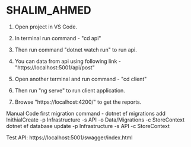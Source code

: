 # SHALIM_AHMED


1. Open project in VS Code.
2. In terminal run command - "cd api"
3. Then run command "dotnet watch run" to run api.
4. You can data from api using following link - "https://localhost:5001/api/post"

5. Open another terminal and run command - "cd client"
6. Then run "ng serve" to run client application.
7. Browse "https://localhost:4200/" to get the reports.

Manual Code first migration command - 
dotnet ef migrations add InithialCreate -p Infrastructure -s API -o Data/Migrations -c StoreContext
dotnet ef database update -p Infrastructure -s API  -c StoreContext

Test API:
https://localhost:5001/swagger/index.html

